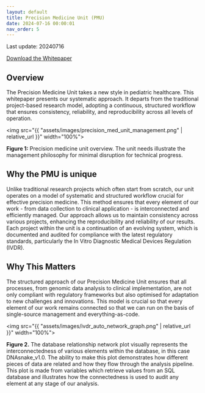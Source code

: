 ```yaml
---
layout: default
title: Precision Medicine Unit (PMU)
date: 2024-07-16 00:00:01
nav_order: 5
---
```


Last update: 20240716

[Download the Whitepaper](https://docs.google.com/viewer?url=${https://github.com/DylanLawless/precision_med_group/blob/main/whitepaper_1/whitepaper_1.1.pdf})

## Overview

The Precision Medicine Unit takes a new style in pediatric healthcare. 
This whitepaper presents our systematic approach.
It departs from the traditional project-based research model, adopting a continuous, structured workflow that ensures consistency, reliability, and reproducibility across all levels of operation.

<img src="{{ "assets/images/precision_med_unit_management.png" | relative_url }}" width="100%">

**Figure 1:** Precision medicine unit overview. The unit needs illustrate the management philosophy for minimal disruption for technical progress. 

## Why the PMU is unique

Unlike traditional research projects which often start from scratch, our unit operates on a model of systematic and structured workflow crucial for effective precision medicine. 
This method ensures that every element of our work - from data collection to clinical application - is interconnected and efficiently managed. 
Our approach allows us to maintain consistency across various projects, enhancing the reproducibility and reliability of our results. 
Each project within the unit is a continuation of an evolving system, which is documented and audited for compliance with the latest regulatory standards, particularly the In Vitro Diagnostic Medical Devices Regulation (IVDR).

## Why This Matters
The structured approach of our Precision Medicine Unit ensures that all processes, from genomic data analysis to clinical implementation, are not only compliant with regulatory frameworks but also optimised for adaptation to new challenges and innovations. 
This model is crucial so that every element of our work remains connected so that we can run on the basis of single-source management and everything-as-code.


<img src="{{ "assets/images/ivdr_auto_network_graph.png" | relative_url }}" width="100%">

**Figure 2.** The database relationship network plot visually represents the interconnectedness of various elements within the database, in this case DNAsnake_v1.0. 
The ability to make this plot demonstrates how different pieces of data are related and how they flow through the analysis pipeline. 
This plot is made from variables which retrieve values from an SQL database and illustrates how the connectedness is used to audit any element at any stage of our analysis.
